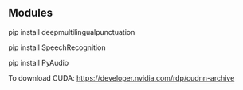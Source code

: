 Modules
-

pip install deepmultilingualpunctuation

pip install SpeechRecognition

pip install PyAudio

To download CUDA: https://developer.nvidia.com/rdp/cudnn-archive
